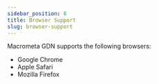 ```yaml
---
sidebar_position: 8
title: Browser Support
slug: browser-support
---
```


Macrometa GDN supports the following browsers:

- Google Chrome
- Apple Safari
- Mozilla Firefox